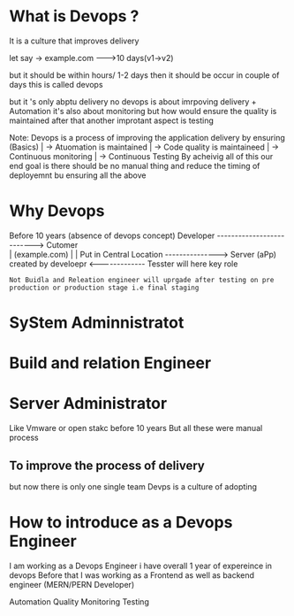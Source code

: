 # What is Devops ?
It is a culture that improves delivery

let say     ->  example.com --->10 days(v1->v2) 

but it should be within hours/ 1-2 days then it should be occur in couple of days this is called devops

but it 's only abptu delivery no devops is about imrpoving delivery + Automation
it's also about monitoring  but how would ensure the quality is maintained after that another improtant aspect is testing 

Note: Devops is a process of improving the application delivery by ensuring         (Basics)
        | -> Atuomation is maintained 
        | -> Code quality is maintaineed
        | -> Continuous monitoring 
        | -> Continuous Testing
By acheivig all of this our end goal is there should be no manual thing and reduce the timing of deployemnt bu ensuring all the above 


# Why Devops 


Before 10 years (absence of devops concept) 
    Developer --------------------------> Cutomer  
       |                (example.com)
       |
       |
    Put in Central Location ---------------> Server (aPp) created by develoepr <------------- Tesster will                                                                              here             key role 

    Not Buidla and Releation engineer will uprgade after testing on pre production or production stage i.e final staging


# SyStem Adminnistratot

# Build and relation Engineer

# Server Administrator
Like Vmware or open stakc before 10 years But all these were manual process 


## To improve the process of delivery 
but now there is only one single team
Devps is a culture of adopting 


# How to introduce as a Devops Engineer
I am working as a Devops  Engineer i have overall 1 year of expereince in devops Before that I was working as a Frontend as well as backend engineer (MERN/PERN Developer)

Automation
Quality
Monitoring
Testing






